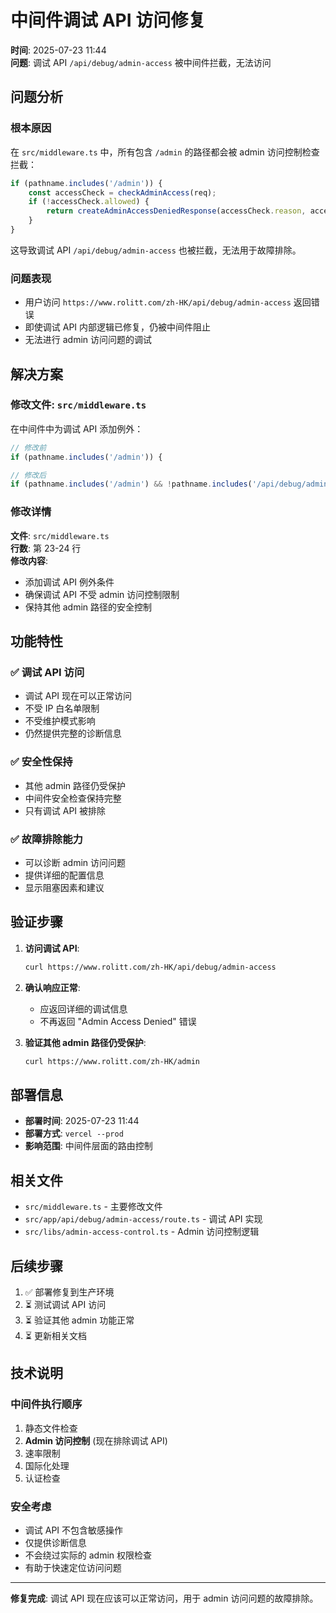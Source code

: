 # 中间件调试 API 访问修复

**时间**: 2025-07-23 11:44  
**问题**: 调试 API `/api/debug/admin-access` 被中间件拦截，无法访问

## 问题分析

### 根本原因
在 `src/middleware.ts` 中，所有包含 `/admin` 的路径都会被 admin 访问控制检查拦截：

```typescript
if (pathname.includes('/admin')) {
    const accessCheck = checkAdminAccess(req);
    if (!accessCheck.allowed) {
        return createAdminAccessDeniedResponse(accessCheck.reason, accessCheck.config);
    }
}
```

这导致调试 API `/api/debug/admin-access` 也被拦截，无法用于故障排除。

### 问题表现
- 用户访问 `https://www.rolitt.com/zh-HK/api/debug/admin-access` 返回错误
- 即使调试 API 内部逻辑已修复，仍被中间件阻止
- 无法进行 admin 访问问题的调试

## 解决方案

### 修改文件: `src/middleware.ts`

在中间件中为调试 API 添加例外：

```typescript
// 修改前
if (pathname.includes('/admin')) {

// 修改后  
if (pathname.includes('/admin') && !pathname.includes('/api/debug/admin-access')) {
```

### 修改详情

**文件**: `src/middleware.ts`  
**行数**: 第 23-24 行  
**修改内容**:
- 添加调试 API 例外条件
- 确保调试 API 不受 admin 访问控制限制
- 保持其他 admin 路径的安全控制

## 功能特性

### ✅ 调试 API 访问
- 调试 API 现在可以正常访问
- 不受 IP 白名单限制
- 不受维护模式影响
- 仍然提供完整的诊断信息

### ✅ 安全性保持
- 其他 admin 路径仍受保护
- 中间件安全检查保持完整
- 只有调试 API 被排除

### ✅ 故障排除能力
- 可以诊断 admin 访问问题
- 提供详细的配置信息
- 显示阻塞因素和建议

## 验证步骤

1. **访问调试 API**:
   ```bash
   curl https://www.rolitt.com/zh-HK/api/debug/admin-access
   ```

2. **确认响应正常**:
   - 应返回详细的调试信息
   - 不再返回 "Admin Access Denied" 错误

3. **验证其他 admin 路径仍受保护**:
   ```bash
   curl https://www.rolitt.com/zh-HK/admin
   ```

## 部署信息

- **部署时间**: 2025-07-23 11:44
- **部署方式**: `vercel --prod`
- **影响范围**: 中间件层面的路由控制

## 相关文件

- `src/middleware.ts` - 主要修改文件
- `src/app/api/debug/admin-access/route.ts` - 调试 API 实现
- `src/libs/admin-access-control.ts` - Admin 访问控制逻辑

## 后续步骤

1. ✅ 部署修复到生产环境
2. ⏳ 测试调试 API 访问
3. ⏳ 验证其他 admin 功能正常
4. ⏳ 更新相关文档

## 技术说明

### 中间件执行顺序
1. 静态文件检查
2. **Admin 访问控制** (现在排除调试 API)
3. 速率限制
4. 国际化处理
5. 认证检查

### 安全考虑
- 调试 API 不包含敏感操作
- 仅提供诊断信息
- 不会绕过实际的 admin 权限检查
- 有助于快速定位访问问题

---

**修复完成**: 调试 API 现在应该可以正常访问，用于 admin 访问问题的故障排除。